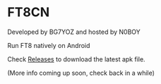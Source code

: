 # FT8CN
Developed by BG7YOZ and hosted by N0BOY

Run FT8 natively on Android

Check [Releases](https://github.com/N0BOY/FT8CN/releases) to download the latest apk file.

(More info coming up soon, check back in a while)
